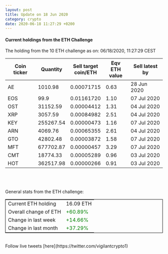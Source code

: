 ```yaml
---
layout: post
title: Update on 18 Jun 2020
category: crypto
date: 2020-06-18 11:27:29 +0200
---
```

<!-- Global site tag (gtag.js) - Google Analytics -->
<script async src="https://www.googletagmanager.com/gtag/js?id=UA-103831149-5"></script>
<script>
  window.dataLayer = window.dataLayer || [];
  function gtag(){dataLayer.push(arguments);}
  gtag('js', new Date());

  gtag('config', 'UA-103831149-5');
</script>


#### Current holdings from the ETH Challenge

The holding from the 10 ETH challenge as on: 06/18/2020, 11:27:29 CEST

|Coin ticker|Quantity|Sell target<br>coin/ETH|Eqv ETH<br>value|Sell latest by|
|-----------|--------|-----------|-----------|--------------|
AE|1010.98|  0.00071715|0.63|28 Jun 2020|
EOS|99.9|  0.01161720|1.10|07 Jul 2020|
OST|31152.59|  0.00004412|1.31|04 Jul 2020|
XRP|3057.59|  0.00084982|2.51|04 Jul 2020|
KEY|255267.54|  0.00000473|1.16|07 Jul 2020|
ARN|4069.76|  0.00065355|2.61|04 Jul 2020|
GTO|42802.48|  0.00003872|1.58|07 Jul 2020|
MFT|677702.87|  0.00000457|3.29|07 Jul 2020|
CMT|18774.33|  0.00005289|0.96|03 Jul 2020|
HOT|362517.98|  0.00000266|0.91|03 Jul 2020|

<br>
<br>
<br>
General stats from the ETH challenge:

<table style="border:1px solid black;margin-left:auto;margin-right:auto;">
	<tbody>
	<tr>
		<td>Current ETH holding</td>
		<td>     16.09 ETH</td>
	</tr>
	<tr>
		<td>Overall change of ETH</td>
		<td><font color="green">+60.89%</font></td>
	</tr>
	<tr>
		<td>Change in last week</td>
		<td><font color="green">+14.66%</font></td>
	</tr>
	<tr>
		<td>Change in last month</td>
		<td><font color="green">+37.29%</font></td>
	</tr>
	</tbody>
</table>

<br>
Follow live tweets [here](https://twitter.com/vigilantcrypto1)
<br>
<br>